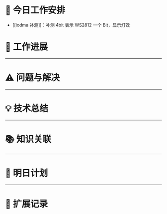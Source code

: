 



# **🔧 今日工作安排**
- [[iodma 补测]]：补测 4bit 表示 WS2812 一个 Bit，显示灯效


# **📌 工作进展**



---

# **⚠️ 问题与解决**


---

# **💡 技术总结**


---

# **📚 知识关联**


---
# **📌 明日计划**


---

# **💬 扩展记录**



